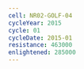 ```yaml
---
cell: NR02-GOLF-04
cycleYear: 2015
cycle: 01
cycleDate: 2015-01
resistance: 463000
enlightened: 285000
---
```

